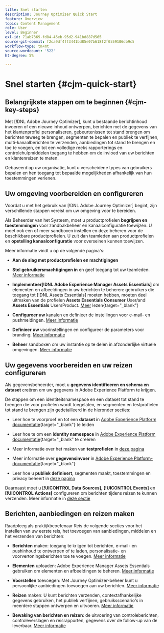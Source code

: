 ```yaml
---
title: Snel starten
description: Journey Optimizer Quick Start
feature: Overview
topic: Content Management
role: User
level: Beginner
exl-id: 71ab7369-fd84-46eb-95d2-941bd887d565
source-git-commit: f2ca9df4ff3441bd85e07b618f2f0559106db9c5
workflow-type: tm+mt
source-wordcount: '522'
ht-degree: 5%

---
```


# Snel starten {#cjm-quick-start}

## Belangrijkste stappen om te beginnen {#cjm-key-steps}

Met [!DNL Adobe Journey Optimizer], kunt u bestaande berichtinhoud invoeren of een nieuwe inhoud ontwerpen, berichten met de gegevens van het klantenprofiel personaliseren, gebeurtenissen tot stand brengen om berichten teweeg te brengen, segmenten te bepalen en publiek te verfijnen, multi-kanaalberichten te verzenden, aanbiedingen tot stand te brengen en toe te voegen, en tot een volledige reeks rapporterings en controlehulpmiddelen toegang te hebben om de invloed van uw berichten en klantenreizen te meten.

Gebaseerd op uw organisatie, kunt u verscheidene types van gebruikers bepalen en hen toegang tot bepaalde mogelijkheden afhankelijk van hun toestemmingen verlenen.

## Uw omgeving voorbereiden en configureren

Voordat u met het gebruik van [!DNL Adobe Journey Optimizer] begint, zijn verschillende stappen vereist om uw omgeving voor te bereiden.

Als Beheerder van het Systeem, moet u productprofielen **begrijpen en toestemmingen** voor zandbakbeheer en kanaalconfiguratie toewijzen. U moet ook een of meer sandboxen instellen en deze beheren voor de beschikbare productprofielen.
U zult dan teamleden aan productprofielen en **opstelling kanaalconfiguratie** voor overseinen kunnen toewijzen.

Meer informatie vindt u op de volgende pagina&#39;s:

* **Aan de slag met productprofielen en machtigingen**

* **Stel gebruikersmachtigingen in** en geef toegang tot uw teamleden. [Meer informatie](../using/administration/permissions.md)

* **Implementeer[!DNL Adobe Experience Manager Assets Essentials]** om elementen en afbeeldingen in uw berichten te beheren: gebruikers die toegang tot  [!DNL Assets Essentials] moeten hebben, moeten deel uitmaken van de profielen  **Assets Essentials Consumer** User/and  **Assets Essentials** UsersProduct. [Meer](https://experienceleague.adobe.com/docs/experience-manager-assets-essentials/help/deploy-administer.html) lezen{target=&quot;_blank&quot;}

* **Configureer uw** kanalen en definieer de instellingen voor e-mail- en pushmeldingen. [Meer informatie](../using/configuration/get-started-configuration.md)

* **Definieer uw** voorinstellingen en configureer de parameters voor branding. [Meer informatie](../using/configuration/message-presets.md)

* **Beheer** sandboxen om uw instantie op te delen in afzonderlijke virtuele omgevingen. [Meer informatie](../using/administration/sandboxes.md)


## Uw gegevens voorbereiden en uw reizen configureren

Als gegevensbeheerder, moet u **gegevens identificeren en schema en dataset** creëren om uw gegevens in Adobe Experience Platform te krijgen.

De stappen om een identiteitsnamespace en een dataset tot stand te brengen die voor profielen wordt toegelaten, en segmenten en testprofielen tot stand te brengen zijn gedetailleerd in de hieronder secties:

* Leer hoe te voorproef en tot een **dataset** in [Adobe Experience Platform documentatie](https://experienceleague.adobe.com/docs/experience-platform/catalog/datasets/user-guide.html?lang=nl){target=&quot;_blank&quot;} te leiden

* Leer hoe te om een **identity namespace** in [Adobe Experience Platform documentatie](https://experienceleague.adobe.com/docs/experience-platform/identity/namespaces.html#manage-namespaces){target=&quot;_blank&quot; te creëren

* Meer informatie over het maken van **testprofielen** in [deze pagina](../using/building-journeys/creating-test-profiles.md)

* Meer informatie over **gegevensinvoer** in [Adobe Experience Platform-documentatie](https://experienceleague.adobe.com/docs/experience-platform/ingestion/home.html){target=&quot;_blank&quot;}

* Leer hoe u **publiek definieert**, segmenten maakt, toestemmingen en privacy beheert in [deze pagina](../using/segment/about-segments.md)

Daarnaast moet u **[!UICONTROL Data Sources]**, **[!UICONTROL Events]** en **[!UICONTROL Actions]** configureren om berichten tijdens reizen te kunnen verzenden. Meer informatie in [deze sectie](../using/configuration/about-data-sources-events-actions.md)

## Berichten, aanbiedingen en reizen maken

Raadpleeg als praktijkbeoefenaar Reis de volgende secties voor het instellen van uw eerste reis, het toevoegen van aanbiedingen, middelen en het verzenden van berichten:

* **Berichten** maken: toegang te krijgen tot berichten, e-mail- en pushinhoud te ontwerpen of te laden, personalisatie- en voorvertoningsberichten toe te voegen. [Meer informatie](create-message.md)

* **Elementen** uploaden: Adobe Experience Manager Assets Essentials gebruiken om elementen en afbeeldingen te beheren. [Meer informatie](assets-essentials.md)

* **Voorstellen** toevoegen: Met Journey Optimizer-beheer kunt u persoonlijke aanbiedingen toevoegen aan uw berichten. [Meer informatie](../using/offers/get-started/starting-offer-decisioning.md)

* **Reizen** maken: U kunt berichten verzenden, contextafhankelijke gegevens gebruiken, het publiek verfijnen, gebruiksscenario&#39;s in meerdere stappen ontwerpen en uitvoeren. [Meer informatie](building-journeys/journey.md)

* **Bewaking van berichten en reizen**: de uitvoering van controleberichten, controleverslagen en reisrapporten, gegevens over de follow-up van de leverbaar. [Meer informatie](message-monitoring.md)
